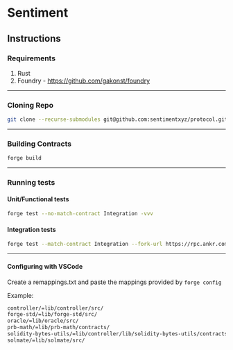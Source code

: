 # Sentiment

## Instructions

### Requirements

1. Rust
2. Foundry - https://github.com/gakonst/foundry

---

### Cloning Repo

```bash
git clone --recurse-submodules git@github.com:sentimentxyz/protocol.git
```

---

### Building Contracts

```bash
forge build
```

---

### Running tests

#### Unit/Functional tests

```bash
forge test --no-match-contract Integration -vvv
```

#### Integration tests

```bash
forge test --match-contract Integration --fork-url https://rpc.ankr.com/eth -vvv
```

---

#### Configuring with VSCode

Create a remappings.txt and paste the mappings provided by `forge config`

Example:

```bash
controller/=lib/controller/src/
forge-std/=lib/forge-std/src/
oracle/=lib/oracle/src/
prb-math/=lib/prb-math/contracts/
solidity-bytes-utils/=lib/controller/lib/solidity-bytes-utils/contracts/
solmate/=lib/solmate/src/
```
